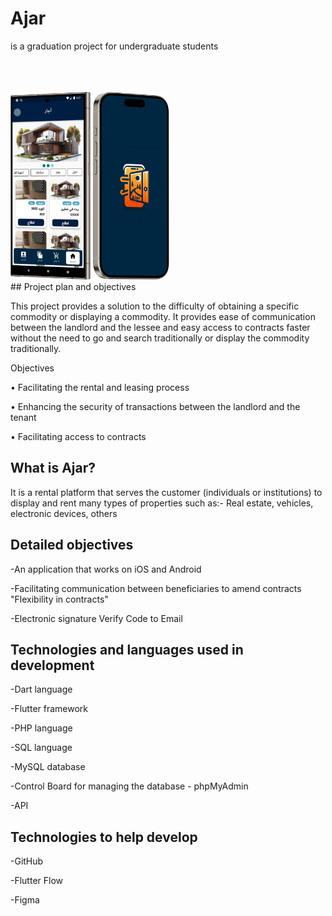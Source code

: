 # Ajar

is a graduation project for undergraduate students
<br>
<br>
<br>
<br>
<div>
  <img src="https://raw.githubusercontent.com/ion7l/Graduation_Project_Ajar/main/images/Galaxy%20S24%20Ultra%20Mockup%20Titanium%20Gray%20Right.png" height="300">
  <img src="https://raw.githubusercontent.com/ion7l/Graduation_Project_Ajar/main/images/iPhone%2015%20Pro%20Portrait%20Left%20Mockup.png" height="300">
</div>
## Project plan and objectives

This project provides a solution to the difficulty of obtaining a specific commodity or displaying a commodity. It provides ease of communication between the landlord and the lessee and easy access to contracts faster without the need to go and search traditionally or display the commodity traditionally.


Objectives

<p>• Facilitating the rental and leasing process</p>
<p>• Enhancing the security of transactions between the landlord and the tenant</p>
<p>• Facilitating access to contracts</p>

## What is Ajar?

It is a rental platform that serves the customer (individuals or institutions) to display and rent many types of properties such as:-
Real estate, vehicles, electronic devices, others

## Detailed objectives

<p>-An application that works on iOS and Android</p>
<p>-Facilitating communication between beneficiaries to amend contracts "Flexibility in contracts"</p>
<p>-Electronic signature Verify Code to Email</p>

## Technologies and languages ​​used in development

<p>-Dart language</p>
<p>-Flutter framework</p>
<p>-PHP language</p>
<p>-SQL language</p>
<p>-MySQL database</p>
<p>-Control Board for managing the database - phpMyAdmin</p>
<p>-API</p>

## Technologies to help develop

<p>-GitHub</p>
<p>-Flutter Flow</p>
<p>-Figma</p>
